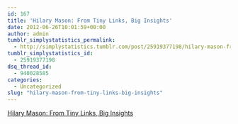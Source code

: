 ```yaml
---
id: 167
title: 'Hilary Mason: From Tiny Links, Big Insights'
date: 2012-06-26T10:01:59+00:00
author: admin
tumblr_simplystatistics_permalink:
  - http://simplystatistics.tumblr.com/post/25919377198/hilary-mason-from-tiny-links-big-insights
tumblr_simplystatistics_id:
  - 25919377198
dsq_thread_id:
  - 940028585
categories:
  - Uncategorized
slug: "hilary-mason-from-tiny-links-big-insights"
---
```

[Hilary Mason: From Tiny Links, Big Insights](http://www.businessweek.com/articles/2012-04-26/hilary-mason-from-tiny-links-big-insights)
